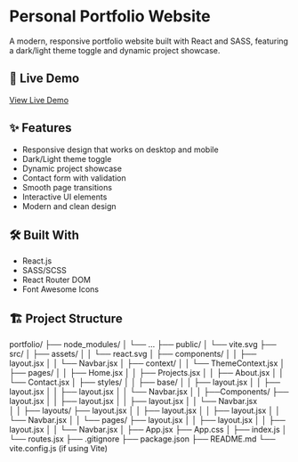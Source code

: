 # Personal Portfolio Website

A modern, responsive portfolio website built with React and SASS, featuring a dark/light theme toggle and dynamic project showcase.

## 🚀 Live Demo

[View Live Demo]( https://doucefleur1.github.io/portfolio/)

## ✨ Features

- Responsive design that works on desktop and mobile
- Dark/Light theme toggle
- Dynamic project showcase
- Contact form with validation
- Smooth page transitions
- Interactive UI elements
- Modern and clean design

## 🛠️ Built With

- React.js
- SASS/SCSS
- React Router DOM
- Font Awesome Icons

## 🏗️ Project Structure
portfolio/
├── node_modules/
│   └── ...
├── public/
│   └── vite.svg
├── src/
│   ├── assets/
│   │   └── react.svg
│   ├── components/
│   │   ├── layout.jsx
│   │   └── Navbar.jsx
│   ├── context/
│   │   └── ThemeContext.jsx
│   ├── pages/
│   │   ├── Home.jsx
│   │   ├── Projects.jsx
│   │   ├── About.jsx
│   │   └── Contact.jsx
│   ├── styles/
│   │   ├── base/
│   │       ├── layout.jsx
│   │       ├── layout.jsx
│   │       ├── layout.jsx
│   │       └── Navbar.jsx
│   │   ├──Components/
            ├── layout.jsx
│   │       ├── layout.jsx
│   │       ├── layout.jsx
│   │       └── Navbar.jsx  
│   │   ├── layouts/
            ├── layout.jsx
│   │       ├── layout.jsx
│   │       ├── layout.jsx
│   │       └── Navbar.jsx
│   │   └── pages/
            ├── layout.jsx
│   │       ├── layout.jsx
│   │       ├── layout.jsx
│   │       └── Navbar.jsx
│   ├── App.jsx
    ├── App.css
│   ├── index.js
│   └── routes.jsx
├── .gitignore
├── package.json
├── README.md
└── vite.config.js (if using Vite)
